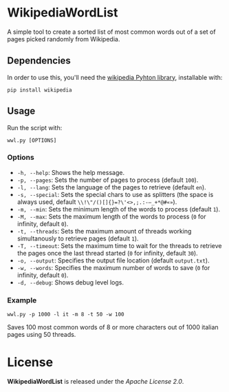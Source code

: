 # WikipediaWordList
A simple tool to create a sorted list of most common words out of a set of pages picked randomly from Wikipedia.
## Dependencies
In order to use this, you'll need the [wikipedia Pyhton library](https://pypi.org/project/wikipedia/), installable with:

    pip install wikipedia

## Usage
Run the script with:

    wwl.py [OPTIONS]

### Options
- `-h, --help`:
Shows the help message.
- `-p, --pages`:
Sets the number of pages to process (default `100`).
- `-l, --lang`:
Sets the language of the pages to retrieve (default `en`).
- `-s, --special`:
Sets the special chars to use as splitters (the space is always used, default `\\!\"/()[]{}=?\'<>,;.:-—_+*@#«»`).
- `-m, --min`:
Sets the minimum length of the words to process (default `1`).
- `-M, --max`:
Sets the maximum length of the words to process (`0` for infinity, default `0`).
- `-t, --threads`:
Sets the maximum amount of threads working simultanously to retrieve pages (default `1`).
- `-T, --timeout`:
Sets the maximum time to wait for the threads to retrieve the pages once the last thread started (`0` for infinity, default `30`).
- `-o, --output`:
Specifies the output file location (default `output.txt`).
- `-w, --words`:
Specifies the maximum number of words to save (`0` for infinity, default `0`).
- `-d, --debug`:
Shows debug level logs.
### Example

    wwl.py -p 1000 -l it -m 8 -t 50 -w 100

Saves 100 most common words of 8 or more characters out of 1000 italian pages using 50 threads.
# License
**WikipediaWordList** is released under the *Apache License 2.0*.
